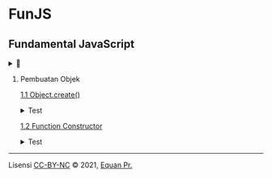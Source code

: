 # FunJS

## Fundamental JavaScript

<details>
   <summary>🦧</summary>
   Fundamental yang bukan sintaksis tetapi lebih ke cara berpikir atau mindset dalam melihat konsep dasar dari JavaScript. 
   Mungkin agak dogmatis (<i>opinionated</i>) tetapi repo ini bertujuan untuk me-<i>refresh</i> ataupun <i>relearning</i> terutama untuk programer 
   JavaScript yg sudah lama dan lupa-lupa inget konsep dasar dari JS.
    
   Trims.
</details>

1. Pembuatan Objek
   
    [1.1 Object.create()](Object.js)
    
    <details>
      <summary>Test</summary>

    ```
    npx jest .\test\Object.test.js
    ```
    </details>

    [1.2 Function Constructor](ObjectFuntion.js)

    <details>
      <summary>Test</summary>

    ```
    npx jest .\test\ObjectFunction.test.js
    ```
    </details>






- - - 
Lisensi [CC-BY-NC](https://creativecommons.org/licenses/by-nc/4.0/) © 2021, [Equan Pr.](https://sajen.id)
